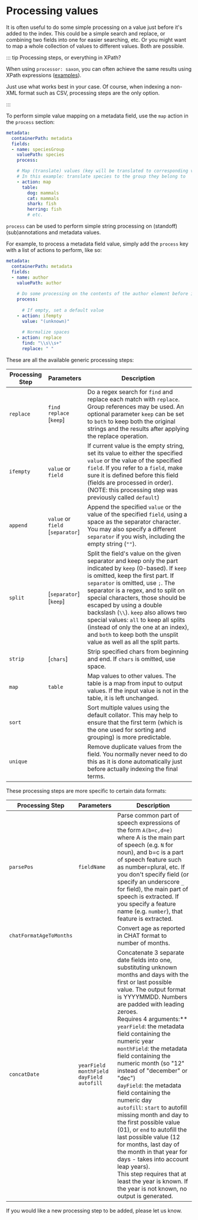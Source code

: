 # Processing values

It is often useful to do some simple processing on a value just before it's added to the index. This could be a simple search and replace, or combining two fields into one for easier searching, etc. Or you might want to map a whole collection of values to different values. Both are possible.

::: tip Processing steps, or everything in XPath?

When using `processor: saxon`, you can often achieve the same results using XPath expressions ([examples](xpath-examples.md)).

Just use what works best in your case. Of course, when indexing a non-XML format such as CSV, processing steps are the 
only option.

:::

To perform simple value mapping on a metadata field, use the `map` action in the `process` section:

```yaml
metadata:
  containerPath: metadata
  fields:
  - name: speciesGroup
    valuePath: species
    process:

    # Map (translate) values (key will be translated to corresponding value)
    # In this example: translate species to the group they belong to
    - action: map
      table:
        dog: mammals
        cat: mammals
        shark: fish
        herring: fish
        # etc.
```

`process` can be used to perform simple string processing on (standoff) (sub)annotations and metadata values.

For example, to process a metadata field value, simply add the `process` key with a list of actions to perform, like so:

```yaml
metadata:
  containerPath: metadata
  fields:
  - name: author
    valuePath: author
    
    # Do some processing on the contents of the author element before indexing
    process:
    
      # If empty, set a default value
    - action: ifempty
      value: "(unknown)"
                          
      # Normalize spaces
    - action: replace
      find: "\\s\\s+"
      replace: " "
```

These are all the available generic processing steps:

| Processing Step         | Parameters                          | Description                                                                                                                                                                                                                                                                                                                                                                                                                                                                                    |
|-------------------------|-------------------------------------|------------------------------------------------------------------------------------------------------------------------------------------------------------------------------------------------------------------------------------------------------------------------------------------------------------------------------------------------------------------------------------------------------------------------------------------------------------------------------------------------|
| `replace`               | `find`<br>`replace`<br>[`keep`]     | Do a regex search for `find` and replace each match with `replace`. Group references may be used. An optional parameter `keep` can be set to `both` to keep both the original strings and the results after applying the replace operation.                                                                                                                                                                                                                                                    |
| `ifempty`               | `value` or `field`                  | If current value is the empty string, set its value to either the specified `value` or the value of the specified `field`. If you refer to a `field`, make sure it is defined before this field (fields are processed in order). (NOTE: this processing step was previously called `default`)                                                                                                                                                                                                  |
| `append`                | `value` or `field`<br>[`separator`] | Append the specified `value` or the value of the specified `field`, using a space as the separator character. You may also specify a different `separator` if you wish, including the empty string (`""`).                                                                                                                                                                                                                                                                                     |
| `split` | [`separator`]<br>[`keep`]           | Split the field's value on the given separator and keep only the part indicated by `keep` (0-based). If `keep` is omitted, keep the first part. If `separator` is omitted, use `;`. The separator is a regex, and to split on special characters, those should be escaped by using a double backslash (`\\`). `keep` also allows two special values: `all` to keep all splits (instead of only the one at an index), and `both` to keep both the unsplit value as well as all the split parts. |
| `strip`           | [`chars`]                           | Strip specified chars from beginning and end. If `chars` is omitted, use space.                                                                                                                                                                                                                                                                                                                                                                                                                |
| `map`             | `table`                             | Map values to other values. The table is a map from input to output values. If the input value is not in the table, it is left unchanged.                                                                                                                                                                                                                                                                                                                                                      |
| `sort`                  |                                     | Sort multiple values using the default collator. This may help to ensure that the first term (which is the one used for sorting and grouping) is more predictable.                                                                                                                                                                                                                                                                                                                             |
| `unique`                |                                     | Remove duplicate values from the field. You normally never need to do this as it is done automatically just before actually indexing the final terms.                                                                                                                                                                                                                                                                                                                                          |

These processing steps are more specific to certain data formats:

| Processing Step           | Parameters                                              | Description |
|---------------------------|---------------------------------------------------------|-------------|
| `parsePos`                | `fieldName`                                             | Parse common part of speech expressions of the form `A(b=c,d=e)` where A is the main part of speech (e.g. `N` for noun), and b=c is a part of speech feature such as number=plural, etc. If you don't specify field (or specify an underscore `_` for field), the main part of speech is extracted. If you specify a feature name (e.g. `number`), that feature is extracted. |
| `chatFormatAgeToMonths`   |                                                         | Convert age as reported in CHAT format to number of months. |
| `concatDate`              | `yearField`<br>`monthField`<br>`dayField`<br>`autofill` | Concatenate 3 separate date fields into one, substituting unknown months and days with the first or last possible value. The output format is YYYYMMDD. Numbers are padded with leading zeroes.<br>Requires 4 arguments:**<br>`yearField`: the metadata field containing the numeric year<br>`monthField`: the metadata field containing the numeric month (so "12" instead of "december" or "dec")<br>`dayField`: the metadata field containing the numeric day<br>`autofill`: `start` to autofill missing month and day to the first possible value (01), or `end` to autofill the last possible value (12 for months, last day of the month in that year for days - takes into account leap years).<br>This step requires that at least the year is known. If the year is not known, no output is generated. |

If you would like a new processing step to be added, please let us know.

